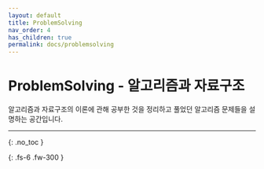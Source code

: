 ```yaml
---
layout: default
title: ProblemSolving
nav_order: 4
has_children: true
permalink: docs/problemsolving
---
```


# ProblemSolving - 알고리즘과 자료구조

알고리즘과 자료구조의 이론에 관해 공부한 것을 정리하고 풀었던 알고리즘 문제들을 설명하는 공간입니다.

---

{: .no_toc }

{: .fs-6 .fw-300 }
